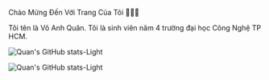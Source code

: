 Chào Mừng Đến Với Trang Của Tôi 👋👋👋

Tôi tên là Võ Anh Quân. Tôi là sinh viên năm 4 trường đại học Công Nghệ TP HCM.

![Quan's GitHub stats-Light](https://github-readme-stats-git-masterrstaa-rickstaa.vercel.app/api?username=Quancamile&show_icons=true&theme=tokyonight&hide=contribs,prs,issues&custom_title=Winform_CSharp_QuanLyNhanSu)

<a href="https://github.com/QuanCamile/DoAnQuanlyNS/">
</a>
  
![Quan's GitHub stats-Light](https://github-readme-stats-git-masterrstaa-rickstaa.vercel.app/api?username=Quancamile&show_icons=true&theme=highcontrast&hide=contribs,prs,issues&custom_title=Android_ExamPractice)
<a href="https://github.com/QuanCamile/Android1/">
